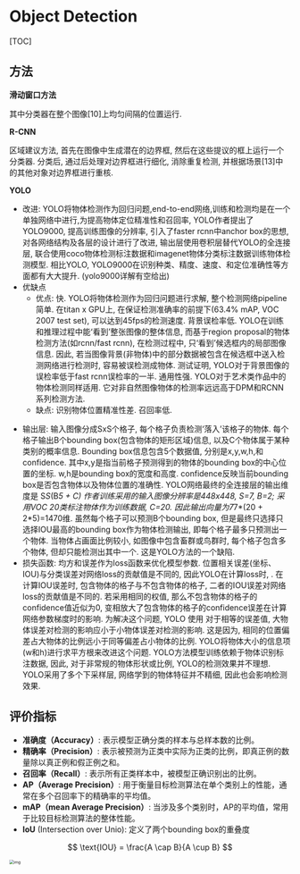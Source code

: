 # Object Detection

[TOC]

## 方法

**滑动窗口方法**

其中分类器在整个图像[10]上均匀间隔的位置运行. 

**R-CNN**

区域建议方法, 首先在图像中生成潜在的边界框, 然后在这些提议的框上运行一个分类器. 分类后, 通过后处理对边界框进行细化, 消除重复检测, 并根据场景[13]中的其他对象对边界框进行重核. 

**YOLO**

- 改进: YOLO将物体检测作为回归问题,end-to-end网络,训练和检测均是在一个单独网络中进行,为提高物体定位精准性和召回率, YOLO作者提出了YOLO9000, 提高训练图像的分辨率, 引入了faster rcnn中anchor box的思想, 对各网络结构及各层的设计进行了改进, 输出层使用卷积层替代YOLO的全连接层, 联合使用coco物体检测标注数据和imagenet物体分类标注数据训练物体检测模型. 相比YOLO, YOLO9000在识别种类、精度、速度、和定位准确性等方面都有大大提升. (yolo9000详解有空给出)
- 优缺点
  - 优点: 快. YOLO将物体检测作为回归问题进行求解, 整个检测网络pipeline简单. 在titan x GPU上, 在保证检测准确率的前提下(63.4\% mAP, VOC 2007 test set), 可以达到45fps的检测速度.  背景误检率低. YOLO在训练和推理过程中能‘看到’整张图像的整体信息, 而基于region proposal的物体检测方法(如rcnn/fast rcnn), 在检测过程中, 只‘看到’候选框内的局部图像信息. 因此, 若当图像背景(非物体)中的部分数据被包含在候选框中送入检测网络进行检测时, 容易被误检测成物体. 测试证明, YOLO对于背景图像的误检率低于fast rcnn误检率的一半.  通用性强. YOLO对于艺术类作品中的物体检测同样适用. 它对非自然图像物体的检测率远远高于DPM和RCNN系列检测方法. 
  - 缺点: 识别物体位置精准性差. 召回率低.

* 输出层: 输入图像分成SxS个格子, 每个格子负责检测‘落入’该格子的物体. 每个格子输出B个bounding box(包含物体的矩形区域)信息, 以及C个物体属于某种类别的概率信息. Bounding box信息包含5个数据值, 分别是x,y,w,h,和confidence. 其中x,y是指当前格子预测得到的物体的bounding box的中心位置的坐标. w,h是bounding box的宽度和高度. confidence反映当前bounding box是否包含物体以及物体位置的准确性. YOLO网络最终的全连接层的输出维度是 S*S*(B*5 + C)
	作者训练采用的输入图像分辨率是448x448, S=7, B=2; 采用VOC 20类标注物体作为训练数据, C=20. 因此输出向量为7*7*(20 + 2*5)=1470维. 
	虽然每个格子可以预测B个bounding box, 但是最终只选择只选择IOU最高的bounding box作为物体检测输出, 即每个格子最多只预测出一个物体. 当物体占画面比例较小, 如图像中包含畜群或鸟群时, 每个格子包含多个物体, 但却只能检测出其中一个. 这是YOLO方法的一个缺陷. 
* 损失函数: 均方和误差作为loss函数来优化模型参数. 位置相关误差(坐标、IOU)与分类误差对网络loss的贡献值是不同的, 因此YOLO在计算loss时, .
	在计算IOU误差时, 包含物体的格子与不包含物体的格子, 二者的IOU误差对网络loss的贡献值是不同的. 若采用相同的权值, 那么不包含物体的格子的confidence值近似为0, 变相放大了包含物体的格子的confidence误差在计算网络参数梯度时的影响. 为解决这个问题, YOLO 使用
	对于相等的误差值, 大物体误差对检测的影响应小于小物体误差对检测的影响. 这是因为, 相同的位置偏差占大物体的比例远小于同等偏差占小物体的比例. YOLO将物体大小的信息项(w和h)进行求平方根来改进这个问题. 
	YOLO方法模型训练依赖于物体识别标注数据, 因此, 对于非常规的物体形状或比例, YOLO的检测效果并不理想. YOLO采用了多个下采样层, 网络学到的物体特征并不精细, 因此也会影响检测效果. 

## 评价指标

- **准确度（Accuracy）**: 表示模型正确分类的样本与总样本数的比例。
- **精确率（Precision）**: 表示被预测为正类中实际为正类的比例，即真正例的数量除以真正例和假正例之和。
- **召回率（Recall）**: 表示所有正类样本中，被模型正确识别出的比例。
- **AP（Average Precision）**: 用于衡量目标检测算法在单个类别上的性能，通常在多个召回率下的精确率的平均值。
- **mAP（mean Average Precision）**: 当涉及多个类别时，AP的平均值，常用于比较目标检测算法的整体性能。
- **IoU** (Intersection over Unio): 定义了两个bounding box的重叠度

$$
\text{IOU} = \frac{A \cap B}{A \cup B}
$$

<img src="assets/v2-6fe13f10a9cb286f06aa1e3e2a2b29bc_720w.webp" alt="img" style="zoom: 50%;" />